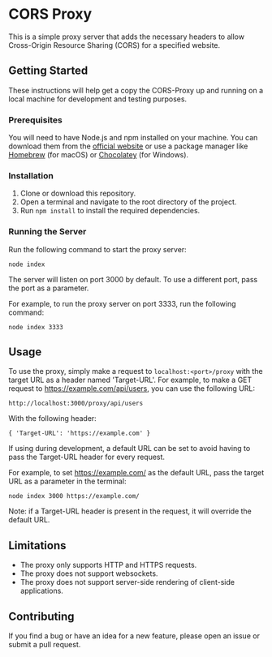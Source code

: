 # CORS Proxy

This is a simple proxy server that adds the necessary headers to allow Cross-Origin Resource Sharing (CORS) for a specified website.

## Getting Started

These instructions will help get a copy the CORS-Proxy up and running on a local machine for development and testing purposes.

### Prerequisites
You will need to have Node.js and npm installed on your machine. You can download them from the [official website](https://nodejs.org/en/) or use a package manager like [Homebrew](https://brew.sh/) (for macOS) or [Chocolatey](https://chocolatey.org/) (for Windows).

### Installation
1. Clone or download this repository.
2. Open a terminal and navigate to the root directory of the project.
3. Run ```npm install``` to install the required dependencies.

### Running the Server

Run the following command to start the proxy server:

``` node index ```

The server will listen on port 3000 by default. To use a different port, pass the port as a parameter.

For example, to run the proxy server on port 3333, run the following command:

``` node index 3333 ```

## Usage
To use the proxy, simply make a request to `localhost:<port>/proxy` with the target URL as a header named 'Target-URL'. For example, to make a GET request to https://example.com/api/users, you can use the following URL:

```http://localhost:3000/proxy/api/users ```

With the following header:

```{ 'Target-URL': 'https://example.com' } ```

If using during development, a default URL can be set to avoid having to pass the Target-URL header for every request. 

For example, to set https://example.com/ as the default URL, pass the target URL as a parameter in the terminal:

``` node index 3000 https://example.com/ ```

Note: if a Target-URL header is present in the request, it will override the default URL.

## Limitations
* The proxy only supports HTTP and HTTPS requests.
* The proxy does not support websockets.
* The proxy does not support server-side rendering of client-side applications.

## Contributing

If you find a bug or have an idea for a new feature, please open an issue or submit a pull request.
